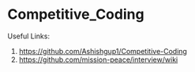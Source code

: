 # Competitive_Coding

Useful Links: 
1. https://github.com/Ashishgup1/Competitive-Coding
2. https://github.com/mission-peace/interview/wiki
